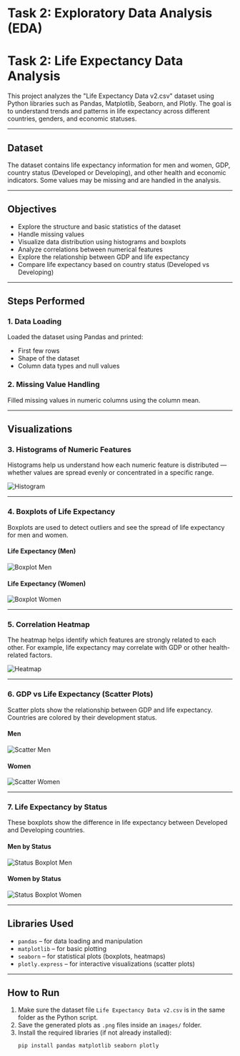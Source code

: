 # Task 2: Exploratory Data Analysis (EDA)

# Task 2: Life Expectancy Data Analysis

This project analyzes the "Life Expectancy Data v2.csv" dataset using Python libraries such as Pandas, Matplotlib, Seaborn, and Plotly. The goal is to understand trends and patterns in life expectancy across different countries, genders, and economic statuses.

---

## Dataset

The dataset contains life expectancy information for men and women, GDP, country status (Developed or Developing), and other health and economic indicators. Some values may be missing and are handled in the analysis.

---

## Objectives

- Explore the structure and basic statistics of the dataset
- Handle missing values
- Visualize data distribution using histograms and boxplots
- Analyze correlations between numerical features
- Explore the relationship between GDP and life expectancy
- Compare life expectancy based on country status (Developed vs Developing)

---

## Steps Performed

### 1. Data Loading

Loaded the dataset using Pandas and printed:
- First few rows
- Shape of the dataset
- Column data types and null values

### 2. Missing Value Handling

Filled missing values in numeric columns using the column mean.

---

## Visualizations

### 3. Histograms of Numeric Features

Histograms help us understand how each numeric feature is distributed — whether values are spread evenly or concentrated in a specific range.

![Histogram](images/histogram.png)

---

### 4. Boxplots of Life Expectancy

Boxplots are used to detect outliers and see the spread of life expectancy for men and women.

#### Life Expectancy (Men)
![Boxplot Men](images/boxplot_men.png)

#### Life Expectancy (Women)
![Boxplot Women](images/boxplot_women.png)

---

### 5. Correlation Heatmap

The heatmap helps identify which features are strongly related to each other. For example, life expectancy may correlate with GDP or other health-related factors.

![Heatmap](images/heatmap.png)

---

### 6. GDP vs Life Expectancy (Scatter Plots)

Scatter plots show the relationship between GDP and life expectancy. Countries are colored by their development status.

#### Men
![Scatter Men](images/scatter_men.png)

#### Women
![Scatter Women](images/scatter_women.png)

---

### 7. Life Expectancy by Status

These boxplots show the difference in life expectancy between Developed and Developing countries.

#### Men by Status
![Status Boxplot Men](images/status_boxplot_men.png)

#### Women by Status
![Status Boxplot Women](images/status_boxplot_women.png)

---

## Libraries Used

- `pandas` – for data loading and manipulation
- `matplotlib` – for basic plotting
- `seaborn` – for statistical plots (boxplots, heatmaps)
- `plotly.express` – for interactive visualizations (scatter plots)

---

## How to Run

1. Make sure the dataset file `Life Expectancy Data v2.csv` is in the same folder as the Python script.
2. Save the generated plots as `.png` files inside an `images/` folder.
3. Install the required libraries (if not already installed):
   ```bash
   pip install pandas matplotlib seaborn plotly

